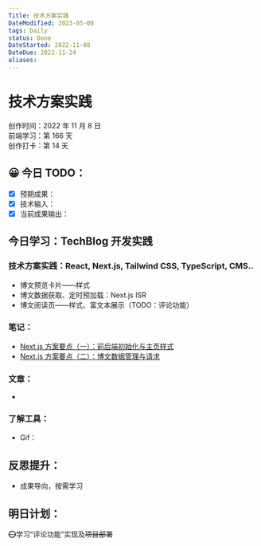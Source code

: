```yaml
---
Title: 技术方案实践
DateModified: 2023-05-08
tags: Daily
status: Done
DateStarted: 2022-11-08
DateDue: 2022-11-24
aliases:
---
```


# 技术方案实践

创作时间：2022 年 11 月 8 日  
前端学习：第 166 天  
创作打卡：第 14 天

## 😀 今日 TODO：

- [x] 预期成果：
- [x] 技术输入：
- [x] 当前成果输出：

## 今日学习：TechBlog 开发实践

### 技术方案实践：React, Next.js, Tailwind CSS, TypeScript, CMS..

- 博文预览卡片——样式
- 博文数据获取、定时预加载：Next.js ISR
- 博文阅读页——样式、富文本展示（TODO：评论功能）

### 笔记：

- [Next.js 方案要点（一）：前后端初始化与主页样式](https://www.yuque.com/docs/share/a5ee4c62-58f9-40a0-b6a0-cc7d8ebc83e1?view=doc_embed)
- [Next.js 方案要点（二）：博文数据管理与请求](https://www.yuque.com/docs/share/2e458bce-ee8a-495d-8566-5b3dea77a5b4?view=doc_embed)

### 文章：

-

### 了解工具：

- Gif：

## 反思提升：

- 成果导向，按需学习

## 明日计划：

~~⭕~~学习“评论功能”实现及~~项目部署~~
